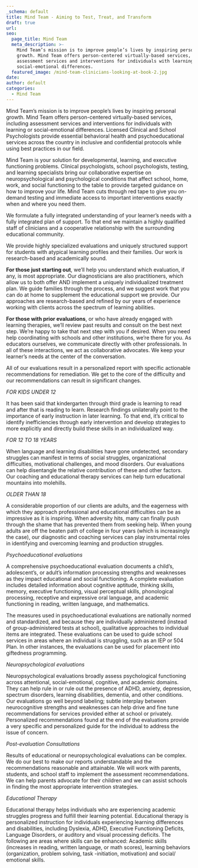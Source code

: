 ```yaml
---
_schema: default
title: Mind Team - Aiming to Test, Treat, and Transform
draft: true
url:
seo:
  page_title: Mind Team
  meta_description: >-
    Mind Team’s mission is to improve people’s lives by inspiring personal
    growth. Mind Team offers person-centered virtually-based services, including
    assessment services and interventions for individuals with learning or
    social-emotional differences.
  featured_image: /mind-team-clinicians-looking-at-book-2.jpg
date:
author: default
categories:
  - Mind Team
---
```

Mind Team’s mission is to improve people’s lives by inspiring personal growth. Mind Team offers person-centered virtually-based services, including assessment services and interventions for individuals with learning or social-emotional differences. Licensed Clinical and School Psychologists provide essential behavioral health and psychoeducational services across the country in inclusive and confidential protocols while using best practices in our field.&nbsp;

Mind Team is your solution for developmental, learning, and executive functioning problems. Clinical psychologists, school psychologists, testing, and learning specialists bring our collaborative expertise on neuropsychological and psychological conditions that affect school, home, work, and social functioning to the table to provide targeted guidance on how to improve your life. Mind Team cuts through red tape to give you on-demand testing and immediate access to important interventions exactly when and where you need them.

We formulate a fully integrated understanding of your learner’s needs with a fully integrated plan of support. To that end we maintain a highly qualified staff of clinicians and a cooperative relationship with the surrounding educational community.

We provide highly specialized evaluations and uniquely structured support for students with atypical learning profiles and their families. Our work is research-based and academically sound.&nbsp;

**For those just starting out**, we’ll help you understand which evaluation, if any, is most appropriate. Our diagnosticians are also practitioners, which allow us to both offer AND implement a uniquely individualized treatment plan. We guide families through the process, and we suggest work that you can do at home to supplement the educational support we provide. Our approaches are research-based and refined by our years of experience working with clients across the spectrum of learning abilities.

**For those with prior evaluations**, or who have already engaged with learning therapies, we’ll review past results and consult on the best next step. We’re happy to take that next step with you if desired. When you need help coordinating with schools and other institutions, we’re there for you. As educators ourselves, we communicate directly with other professionals. In all of these interactions, we act as collaborative advocates. We keep your learner’s needs at the center of the conversation.

All of our evaluations result in a personalized report with specific actionable recommendations for remediation. We get to the core of the difficulty and our recommendations can result in significant changes.

*FOR KIDS UNDER 12*

It has been said that kindergarten through third grade is learning to read and after that is reading to learn. Research findings unilaterally point to the importance of early instruction in later learning. To that end, it’s critical to identify inefficiencies through early intervention and develop strategies to more explicitly and directly build these skills in an individualized way.

*FOR 12 TO 18 YEARS*

When language and learning disabilities have gone undetected, secondary struggles can manifest in terms of social struggles, organizational difficulties, motivational challenges, and mood disorders. Our evaluations can help disentangle the relative contribution of these and other factors. Our coaching and educational therapy services can help turn educational mountains into molehills.

*OLDER THAN 18*

A considerable proportion of our clients are adults, and the eagerness with which they approach professional and educational difficulties can be as impressive as it is inspiring. When adversity hits, many can finally push through the shame that has prevented them from seeking help. When young adults are off the beaten path of college in four years (which is increasingly the case), our diagnostic and coaching services can play instrumental roles in identifying and overcoming learning and production struggles.

*Psychoeducational evaluations*

A comprehensive psychoeducational evaluation documents a child’s, adolescent’s, or adult’s information processing strengths and weaknesses as they impact educational and social functioning. A complete evaluation includes detailed information about cognitive aptitude, thinking skills, memory, executive functioning, visual perceptual skills, phonological processing, receptive and expressive oral language, and academic functioning in reading, written language, and mathematics.

The measures used in psychoeducational evaluations are nationally normed and standardized, and because they are individually administered (instead of group-administered tests at school), qualitative approaches to individual items are integrated. These evaluations can be used to guide school services in areas where an individual is struggling, such as an IEP or 504 Plan. In other instances, the evaluations can be used for placement into giftedness programming.

*Neuropsychological evaluations*

Neuropsychological evaluations broadly assess psychological functioning across attentional, social-emotional, cognitive, and academic domains. They can help rule in or rule out the presence of ADHD, anxiety, depression, spectrum disorders, learning disabilities, dementia, and other conditions. Our evaluations go well beyond labeling; subtle interplay between neurocognitive strengths and weaknesses can help drive and fine tune recommendations for services provided either at school or privately. Personalized recommendations found at the end of the evaluations provide a very specific and personalized guide for the individual to address the issue of concern.&nbsp;

*Post-evaluation Consultations*

Results of educational or neuropsychological evaluations can be complex. We do our best to make our reports understandable and the recommendations reasonable and attainable. We will work with parents, students, and school staff to implement the assessment recommendations. We can help parents advocate for their children and we can assist schools in finding the most appropriate intervention strategies.

*Educational Therapy*

Educational therapy helps individuals who are experiencing academic struggles progress and fulfill their learning potential. Educational therapy is personalized instruction for individuals experiencing learning differences and disabilities, including Dyslexia, ADHD, Executive Functioning Deficits, Language Disorders, or auditory and visual processing deficits. The following are areas where skills can be enhanced: Academic skills (increases in reading, written language, or math scores), learning behaviors (organization, problem solving, task -initiation, motivation) and social/ emotional skills.